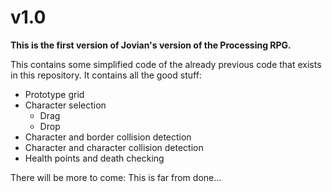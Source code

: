 # v1.0

**This is the first version of Jovian's version of the Processing RPG.**

This contains some simplified code of the already previous code that exists in this repository.
It contains all the good stuff:

- Prototype grid
- Character selection
	- Drag
	- Drop
- Character and border collision detection
- Character and character collision detection
- Health points and death checking

There will be more to come:
This is far from done...

